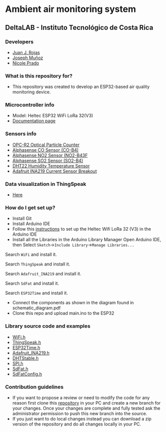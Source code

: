 Ambient air monitoring system
============
## DeltaLAB - Instituto Tecnológico de Costa Rica

### Developers

* [Juan J. Rojas](mailto:juan.rojas@itcr.ac.cr) 
* [Joseph Muñoz](mailto:munozcascante.j@estudiantec.cr)
* [Nicole Prado](mailto:nicoleprado@estudiantec.cr)

### What is this repository for? ###

* This repository was created to develop an ESP32-based air quality monitoring device.

### Microcontroller info

* Model: Heltec ESP32 WiFi LoRa 32(V3)
* [Documentation page](https://heltec.org/project/wifi-lora-32-v3/)

### Sensors info

* [OPC-R2 Optical Particle Counter](https://drive.google.com/file/d/1VDuOj8a8o7cUKEGa6ehXuCjHjkZSZghj/view?usp=drivesdk)
* [Alphasense CO Sensor (CO-B4)](https://drive.google.com/file/d/1JNV_i5KHD0BKV2ffySytdRTA-Bh3-L8U/view?usp=drive_link)
* [Alphasense NO2 Sensor (NO2-B43F](https://drive.google.com/file/d/1ekLD1FF8v9zRlR9MNiv1X1ECm4lZbT9F/view?usp=drive_link)
* [Alphasense SO2 Sensor (SO2-B4)](https://drive.google.com/file/d/1T6IZ1pmTH6bRZZzv0rK4N2md5-tMnQ_p/view?usp=drive_link)
* [DHT22 Humidity Temperature Sensor](https://drive.google.com/file/d/1V-DVVbrcwCpVjzvk9U7t66gLOcytCYI-/view?usp=drive_link)
* [Adafruit INA219 Current Sensor Breakout](https://cdn-shop.adafruit.com/datasheets/ina219.pdf)

### Data visualization in ThingSpeak

* [Here](https://thingspeak.com/channels/2363549)

### How do I get set up? ###

* Install Git
* Install Arduino IDE
* Follow this [instructions](https://docs.espressif.com/projects/arduino-esp32/en/latest/installing.html) to set up the Heltec Wifi LoRa 32 (V3) in the Arduino IDE
* Install all the Libraries in the Arduino Library Manager
Open Arduino IDE, then Select `Sketch`->`Include Library`->`Manage Libraries...`

Search `WiFi` and install it.

Search `ThingSpeak` and install it.

Search `Adafruit_INA219` and install it.

Search `SdFat` and install it.

Search `ESP32Time` and install it.
* Connect the components as shown in the diagram found in schematic_diagram.pdf
* Clone this repo and upload main.ino to the ESP32

### Library source code and examples
* [WiFi.h](https://github.com/espressif/arduino-esp32/blob/master/libraries/WiFi)
* [ThingSpeak.h](https://github.com/mathworks/thingspeak-arduino/tree/master)
* [ESP32Time.h](https://github.com/fbiego/ESP32Time)
* [Adafruit_INA219.h](https://github.com/adafruit/Adafruit_INA219/tree/master)
* [DHTStable.h](https://github.com/RobTillaart/DHTstable)
* [SPI.h](https://github.com/PaulStoffregen/SPI)
* [SdFat.h](https://github.com/greiman/SdFat)
* [SdFatConfig.h](https://github.com/greiman/SdFat)

### Contribution guidelines ###

* If you want to propose a review or need to modify the code for any reason first clone this [repository](https://github.com/DeltaLabo/aams) in your PC and create a new branch for your changes. Once your changes are complete and fully tested ask the administrator permission to push this new branch into the source.
* If you just want to do local changes instead you can download a zip version of the repository and do all changes locally in your PC. 
